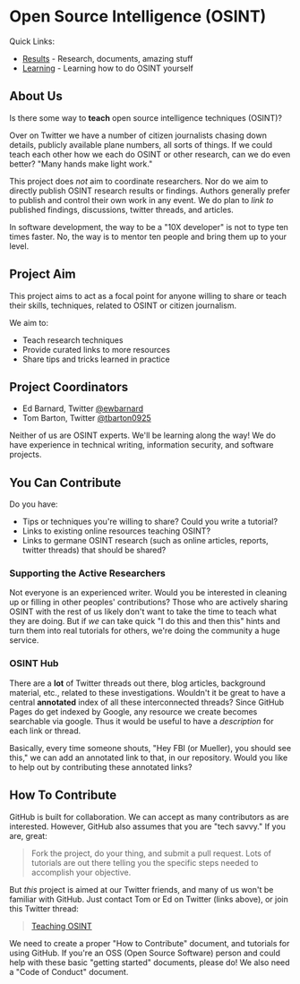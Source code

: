 # Open Source Intelligence (OSINT)

Quick Links:

- [Results](Results/index.md) - Research, documents, amazing stuff
- [Learning](Learning/index.md) - Learning how to do OSINT yourself

## About Us

Is there some way to **teach** open source intelligence techniques (OSINT)?

Over on Twitter we have a number of citizen journalists chasing down details,
publicly available plane numbers, all sorts of things. If we could teach each
other how we each do OSINT or other research, can we do even better?
"Many hands make light work."

This project does *not* aim to coordinate researchers. Nor do we aim to directly publish
OSINT research results or findings. Authors generally prefer to publish and control
their own work in any event. We do plan to *link to* published findings, discussions,
twitter threads, and articles.

In software development, the way to be a "10X developer" is not to type ten times
faster. No, the way is to mentor ten people and bring them up to your level.

## Project Aim

This project aims to act as a focal point for anyone willing to
share or teach their skills, techniques, related to OSINT or citizen journalism.

We aim to:

- Teach research techniques
- Provide curated links to more resources
- Share tips and tricks learned in practice

## Project Coordinators

- Ed Barnard, Twitter [@ewbarnard](https://twitter.com/ewbarnard)
- Tom Barton, Twitter [@tbarton0925](https://twitter.com/tbarton0925)

Neither of us are OSINT experts. We'll be learning along the way!
We do have experience in technical writing, information security,
and software projects.

## You Can Contribute

Do you have:

- Tips or techniques you're willing to share? Could you write a tutorial?
- Links to existing online resources teaching OSINT?
- Links to germane OSINT research (such as online articles, reports, twitter threads)
  that should be shared?
  
### Supporting the Active Researchers
  
Not everyone is an experienced writer. Would you be interested in cleaning up or
filling in other peoples' contributions? Those who are actively sharing OSINT with
the rest of us likely don't want to take the time to teach what they are doing.
But if *we* can take quick "I do this and then this" hints and turn them into real
tutorials for others, we're doing the community a huge service.

### OSINT Hub

There are a **lot** of Twitter threads out there, blog articles, background material,
etc., related to these investigations. Wouldn't it be great to have a central
**annotated** index of all these interconnected threads? Since GitHub Pages do get indexed
by Google, any resource we create becomes searchable via google. Thus it would be
useful to have a *description* for each link or thread.

Basically, every time someone shouts, "Hey FBI (or Mueller), you should see this," we
can add an annotated link to that, in our repository. Would you like to help out by
contributing these annotated links?

## How To Contribute

GitHub is built for collaboration. We can accept as many contributors as are interested.
However, GitHub also assumes that you are "tech savvy." If you are, great:

 > Fork the project, do your thing, and submit a pull request. Lots of tutorials are out there
   telling you the specific steps needed to accomplish your objective.
   
But *this* project is aimed at our Twitter friends, and many of us won't be familiar with
GitHub. Just contact Tom or Ed on Twitter (links above), or join this Twitter thread:

> [Teaching OSINT](https://twitter.com/ewbarnard/status/997651562750242816)

We need to create a proper "How to Contribute" document, and tutorials for using GitHub.
If you're an OSS (Open Source Software) person and could help with these basic
"getting started" documents, please do! We also need a "Code of Conduct" document.
